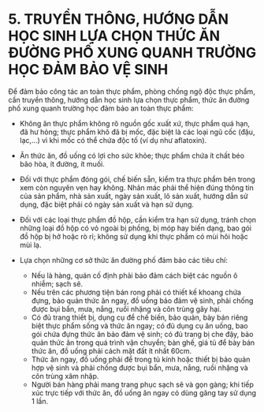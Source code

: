 # 5. TRUYỀN THÔNG, HƯỚNG DẪN HỌC SINH LỰA CHỌN THỨC ĂN ĐƯỜNG PHỐ XUNG QUANH TRƯỜNG HỌC ĐẢM BẢO VỆ SINH

Để đảm bảo công tác an toàn thực phẩm, phòng chống ngộ độc thực phẩm, cần truyền thông, hướng dẫn học sinh lựa chọn thực phẩm, thức ăn đường phố xung quanh trường học đảm bảo an toàn thực phẩm:

- Không ăn thực phẩm không rõ nguồn gốc xuất xứ, thực phẩm quá hạn, đã hư hỏng; thực phẩm khô đã bị mốc, đặc biệt là các loại ngũ cốc (đậu, lạc,...) vì khi mốc có thể chứa độc tố (ví dụ như aflatoxin).

- Ăn thức ăn, đồ uống có lợi cho sức khỏe; thực phẩm chứa ít chất béo bão hòa, ít đường, ít muối.

- Đối với thực phẩm đóng gói, chế biến sẵn, kiểm tra thực phẩm bên trong xem còn nguyên vẹn hay không. Nhãn mác phải thể hiện đúng thông tin của sản phẩm, nhà sản xuất, ngày sản xuất, lô sản xuất, hướng dẫn sử dụng, đặc biệt phải có ngày sản xuất và hạn sử dụng.

- Đối với các loại thực phẩm đồ hộp, cần kiểm tra hạn sử dụng, tránh chọn những loại đồ hộp có vỏ ngoài bị phồng, bị móp hay biến dạng, bao gói đồ hộp bị hở hoặc rò rỉ; không sử dụng khi thực phẩm có mùi hôi hoặc mùi lạ.

- Lựa chọn những cơ sở thức ăn đường phố đảm bảo các tiêu chí:
  + Nếu là hàng, quán cố định phải bảo đảm cách biệt các nguồn ô nhiễm; sạch sẽ.
  + Nếu trên các phương tiện bán rong phải có thiết kế khoang chứa đựng, bảo quản thức ăn ngay, đồ uống bảo đảm vệ sinh, phải chống được bụi bẩn, mưa, nắng, ruồi nhặng và côn trùng gây hại.
  + Có đủ trang thiết bị, dụng cụ để chế biến, bảo quản, bày bán riêng biệt thực phẩm sống và thức ăn ngay; có đủ dụng cụ ăn uống, bao gói chứa đựng thức ăn bảo đảm vệ sinh; có đủ trang bị che đậy, bảo quản thức ăn trong quá trình vận chuyển; bàn ghế, giá tủ để bày bán thức ăn, đồ uống phải cách mặt đất ít nhất 60cm.
  + Thức ăn ngay, đồ uống phải để trong tủ kính hoặc thiết bị bảo quản hợp vệ sinh và phải chống được bụi bẩn, mưa, nắng, ruồi nhặng và côn trùng xâm nhập.
  + Người bán hàng phải mang trang phục sạch sẽ và gọn gàng; khi tiếp xúc trực tiếp với thức ăn, đồ uống ăn ngay có dùng găng tay sử dụng 1 lần.